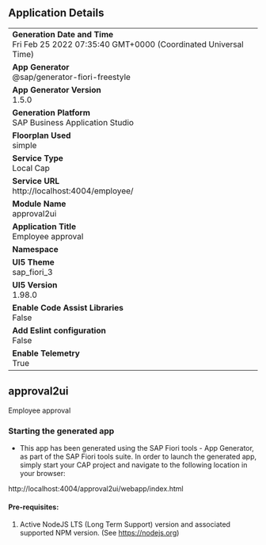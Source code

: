 ## Application Details
|               |
| ------------- |
|**Generation Date and Time**<br>Fri Feb 25 2022 07:35:40 GMT+0000 (Coordinated Universal Time)|
|**App Generator**<br>@sap/generator-fiori-freestyle|
|**App Generator Version**<br>1.5.0|
|**Generation Platform**<br>SAP Business Application Studio|
|**Floorplan Used**<br>simple|
|**Service Type**<br>Local Cap|
|**Service URL**<br>http://localhost:4004/employee/
|**Module Name**<br>approval2ui|
|**Application Title**<br>Employee approval|
|**Namespace**<br>|
|**UI5 Theme**<br>sap_fiori_3|
|**UI5 Version**<br>1.98.0|
|**Enable Code Assist Libraries**<br>False|
|**Add Eslint configuration**<br>False|
|**Enable Telemetry**<br>True|

## approval2ui

Employee approval 

### Starting the generated app

-   This app has been generated using the SAP Fiori tools - App Generator, as part of the SAP Fiori tools suite.  In order to launch the generated app, simply start your CAP project and navigate to the following location in your browser:

http://localhost:4004/approval2ui/webapp/index.html

#### Pre-requisites:

1. Active NodeJS LTS (Long Term Support) version and associated supported NPM version.  (See https://nodejs.org)


